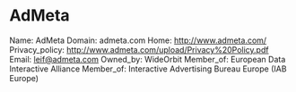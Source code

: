 
# AdMeta

Name: AdMeta
Domain: admeta.com
Home: http://www.admeta.com/
Privacy_policy: http://www.admeta.com/upload/Privacy%20Policy.pdf
Email: leif@admeta.com
Owned_by: WideOrbit
Member_of: European Data Interactive Alliance
Member_of: Interactive Advertising Bureau Europe (IAB Europe)
